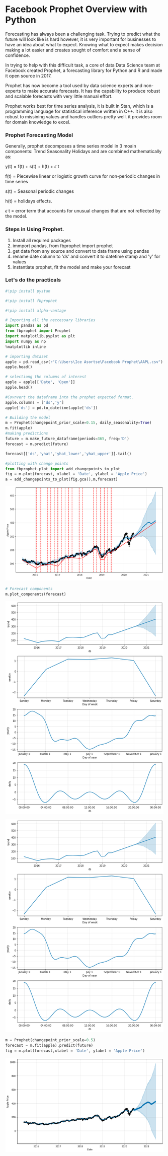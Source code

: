 # Facebook Prophet Overview with Python

Forecasting has always been a challenging task. Trying to predict what the future will look like is hard however, it is very important for businesses to have an idea about what to expect. Knowing what to expect makes decision making a lot easier and creates sought of comfort and a sense of confidence.

In trying to help with this difficult task, a core of data Data Science team at Facebook created Prophet, a forecasting library for Python and R and made it open source in 2017.

Prophet has now become a tool used by data science experts and non-experts to make accurate forecasts. It has the capability to produce robust and scalable forecasts with very little manual effort. 

Prophet works best for time series analysis, it is built in Stan, which is a programming language for statistical inference written in C++.
it is also robust to missining values and handles outliers pretty well.
it provides room for domain knowledge to excel. 

### Prophet Forecasting Model

Generally, prophet decomposes a time series model in 3 moain components:
Trend
Seasonality
Holidays
and are combined mathematically as:

  y(t) = f(t) + s(t) + h(t) + $\epsilon$ t 

f(t) = Piecewise linear or logistic growth curve for non-periodic changes in time series

s(t) = Seasonal periodic changes

h(t) = holidays effects.

$\epsilon$ t = error term that accounts for unusual changes that are not reflected by the model.

### Steps in Using Prophet.

1. Install all required packages
2. immport pandas, from fbprophet import prophet
3. get data from any source and convert to data frame using pandas
4. rename date column to 'ds' and convert it to datetime stamp and 'y' for values
5. instantiate prophet, fit the model and make your forecast




### Let's do the practicals


```python
#!pip install pystan
```


```python
#!pip install fbprophet
```


```python
#!pip install alpha-vantage
```


```python
# Importing all the neccessary libraries
import pandas as pd
from fbprophet import Prophet
import matplotlib.pyplot as plt
import numpy as np
%matplotlib inline
```


```python
# importing dataset 
apple = pd.read_csv(r"C:\Users\Ice Asortse\Facebook Prophet\AAPL.csv")
apple.head()
```




```python
# selectiong the columns of interest
apple = apple[['Date', 'Open']]
apple.head()
```




```python
#Covnvert the dataframe into the prophet expected format.
apple.columns = ['ds','y']
apple['ds'] = pd.to_datetime(apple['ds'])
```


```python
# Building the model
m = Prophet(changepoint_prior_scale=0.15, daily_seasonality=True)
m.fit(apple)
#making predictions
future = m.make_future_dataframe(periods=365, freq='D')
forecast = m.predict(future)
```


```python
forecast[['ds','yhat','yhat_lower','yhat_upper']].tail()
```




```python
#plotting with change points
from fbprophet.plot import add_changepoints_to_plot
fig = m.plot(forecast, xlabel = 'Date', ylabel = 'Apple Price')
a = add_changepoints_to_plot(fig.gca(),m,forecast)
```


![png](output_11_0.png)



```python
# Forecast components
m.plot_components(forecast)
```




![png](output_12_0.png)




![png](output_12_1.png)



```python
m = Prophet(changepoint_prior_scale=0.5)
forecast = m.fit(apple).predict(future)
fig = m.plot(forecast,xlabel = 'Date', ylabel = 'Apple Price')
```



![png](output_13_1.png)



```python

```
